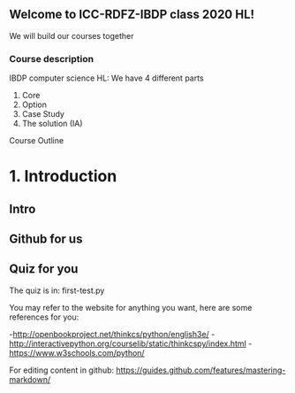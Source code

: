 ## Welcome to ICC-RDFZ-IBDP class 2020 HL!

We will build our courses together

### Course description

IBDP computer science HL:
We have 4 different parts
1. Core
2. Option
3. Case Study
4. The solution (IA)

Course Outline
# 1. Introduction
## Intro
## Github for us
## Quiz for you


The quiz is in: first-test.py

You may refer to the website for anything you want, here are some references for you:

-http://openbookproject.net/thinkcs/python/english3e/
-http://interactivepython.org/courselib/static/thinkcspy/index.html
-https://www.w3schools.com/python/



For editing content in github:
https://guides.github.com/features/mastering-markdown/
